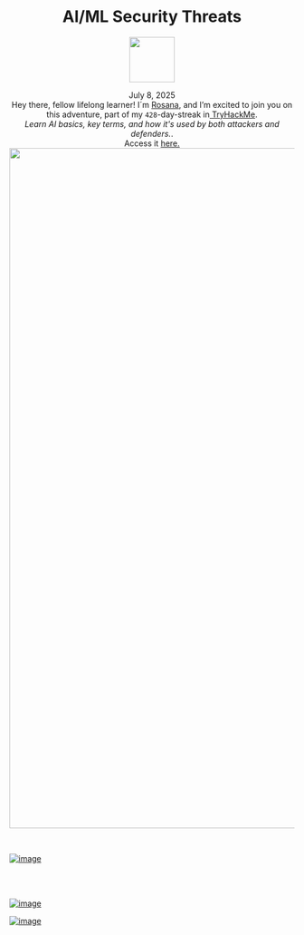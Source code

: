 <h1 align="center">AI/ML Security Threats</h1>
<p align="center"><img width="80px" src="https://github.com/user-attachments/assets/b360b035-c0fc-4f96-8f0f-c6d25c15c322"><br>
<p align="center">July 8, 2025<br> Hey there, fellow lifelong learner! I´m <a href="https://www.linkedin.com/in/rosanafssantos/">Rosana</a>, 
and I’m excited to join you on this adventure, part of my <code>428</code>-day-streak in<a href="https://tryhackme.com"> TryHackMe</a>.<br>
<em>Learn AI basics, key terms, and how it's used by both attackers and defenders.</em>.<br>
Access it <a href="https://tryhackme.com/room/aimlsecuritythreats"</a>here.<br>
<img width="1200px" src="https://github.com/user-attachments/assets/fc509b55-1942-4063-b63f-6ca6c05825e9"></p>

<br>



![image](https://github.com/user-attachments/assets/03b55b06-bdc2-4246-9f9b-6d07a78539c4)

<br>
<br>

![image](https://github.com/user-attachments/assets/cb4bd3b8-847e-4ea6-bd54-3c6e2709589a)

![image](https://github.com/user-attachments/assets/fb24e943-70f9-4621-a08a-c385913e13be)
